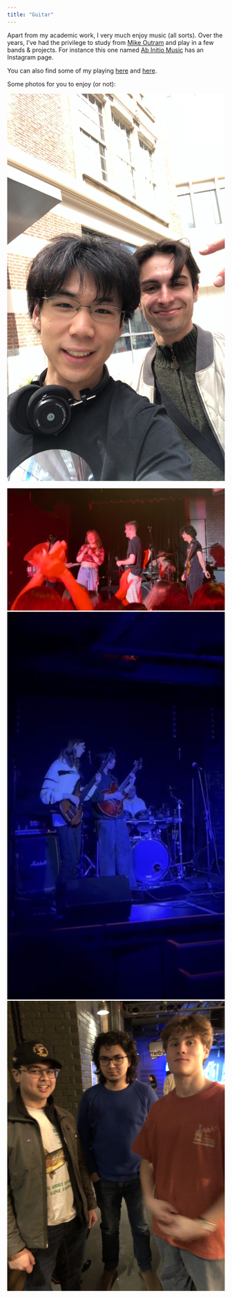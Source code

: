 ```yaml
---
title: "Guitar"
---
```


Apart from my academic work, I very much enjoy music (all sorts). Over the years, I’ve had the privilege to study from [Mike Outram](https://www.mikeoutram.com/) and play in a few bands & projects. For instance this one named [Ab Initio Music](https://www.instagram.com/ab.initio.music?utm_source=ig_web_button_share_sheet&igsh=MXBhNm5icXZrN2o4Mg==) has an Instagram page.

You can also find some of my playing [here](https://www.instagram.com/guitarguitarlin?utm_source=ig_web_button_share_sheet&igsh=OGp5bjlxbmNjMXdl) and [here](https://www.xiaohongshu.com/user/profile/6163be60000000000201c919?xsec_token=YBMeOqZiAKXDLzSbLAMXJzQHHmR6PY208Ze8XMmZADL9U=&xsec_source=app_share&xhsshare=CopyLink&appuid=6163be60000000000201c919&apptime=1749672200&share_id=4083ca64cdb5428b8493f1f56afb64be).

Some photos for you to enjoy (or not):

![Band Photo 1](/images/guitar/muster.jpg)

![Band Photo 2](/images/guitar/punk.jpg)
![Band Photo 3](/images/guitar/five.png)
![Band Photo 4](/images/guitar/gang.jpg)

